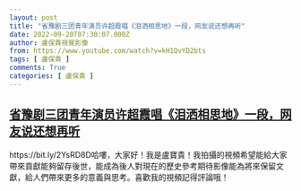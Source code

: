 ```yaml
---
layout: post
title: "省豫剧三团青年演员许超霞唱《泪洒相思地》一段，网友说还想再听"
date: 2022-09-20T07:30:07.000Z
author: 盧保貴視覺影像
from: https://www.youtube.com/watch?v=kH1QvYD2bts
tags: [ 盧保貴 ]
comments: True
categories: [ 盧保貴 ]
---
```

<!--1663659007000-->
[省豫剧三团青年演员许超霞唱《泪洒相思地》一段，网友说还想再听](https://www.youtube.com/watch?v=kH1QvYD2bts)
------

<div>
https://bit.ly/2YsRD8D哈嘍，大家好！我是盧寶貴！我拍攝的視頻希望能給大家帶來貢獻能夠留存後世，能成為後人對現在的歷史參考期待影像能為將來保留文獻，給人們帶來更多的意義與思考。喜歡我的視頻記得評論哦！
</div>
